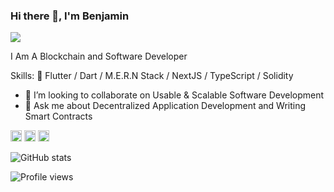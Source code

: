 ### Hi there 👋, I'm Benjamin
![](https://pbs.twimg.com/profile_banners/860357608552763393/1593430830/1500x500)

I Am A Blockchain and Software Developer

Skills: 💙 Flutter / Dart / M.E.R.N Stack / NextJS / TypeScript / Solidity

- 👯 I’m looking to collaborate on Usable & Scalable Software Development 
- 💬 Ask me about Decentralized Application Development and Writing Smart Contracts


[<img src='https://cdn.jsdelivr.net/npm/simple-icons@3.0.1/icons/github.svg' alt='github' height='18'>](https://github.com/proqrammer)    [<img src='https://cdn.jsdelivr.net/npm/simple-icons@3.0.1/icons/twitter.svg' alt='twitter' height='18'>](https://twitter.com/proqrammer)    [<img src='https://cdn.jsdelivr.net/npm/simple-icons@3.0.1/icons/icloud.svg' alt='website' height='18'>](https://proqrammer.tech)  

![GitHub stats](https://github-readme-stats.vercel.app/api?username=proqrammer&show_icons=true)  

![Profile views](https://gpvc.arturio.dev/proqrammer)  

